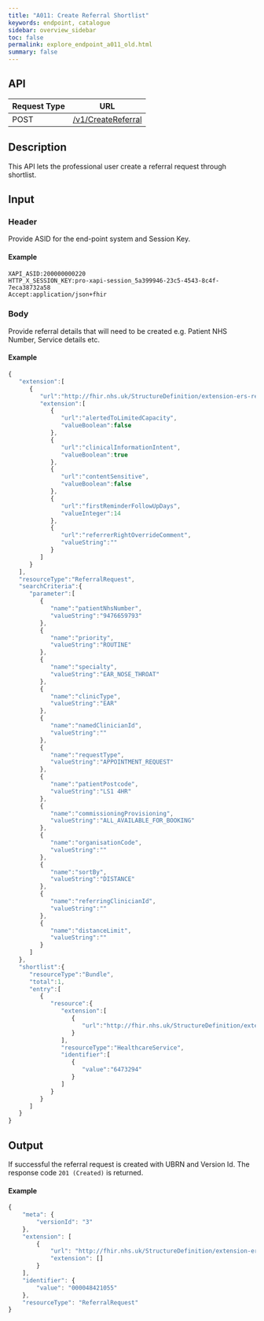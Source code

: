 ```yaml
---
title: "A011: Create Referral Shortlist"
keywords: endpoint, catalogue
sidebar: overview_sidebar
toc: false
permalink: explore_endpoint_a011_old.html
summary: false
---
```


## API

| Request Type | URL |
| -------------| --- |
| POST | [/v1/CreateReferral](https://api.{env}.ers.ncrs.nhs.uk/ers-api/v1/CreateReferral)

## Description
This API lets the professional user create a referral request through shortlist.

## Input

### Header
Provide ASID for the end-point system and Session Key.

#### Example
```http
XAPI_ASID:200000000220
HTTP_X_SESSION_KEY:pro-xapi-session_5a399946-23c5-4543-8c4f-7eca38732a58
Accept:application/json+fhir
```

### Body
Provide referral details that will need to be created e.g. Patient NHS Number, Service details etc.

#### Example
```javascript
{
   "extension":[
      {
         "url":"http://fhir.nhs.uk/StructureDefinition/extension-ers-referralRequest-1-0",
         "extension":[
            {
               "url":"alertedToLimitedCapacity",
               "valueBoolean":false
            },
            {
               "url":"clinicalInformationIntent",
               "valueBoolean":true
            },
            {
               "url":"contentSensitive",
               "valueBoolean":false
            },
            {
               "url":"firstReminderFollowUpDays",
               "valueInteger":14
            },
            {
               "url":"referrerRightOverrideComment",
               "valueString":""
            }
         ]
      }
   ],
   "resourceType":"ReferralRequest",
   "searchCriteria":{
      "parameter":[
         {
            "name":"patientNhsNumber",
            "valueString":"9476659793"
         },
         {
            "name":"priority",
            "valueString":"ROUTINE"
         },
         {
            "name":"specialty",
            "valueString":"EAR_NOSE_THROAT"
         },
         {
            "name":"clinicType",
            "valueString":"EAR"
         },
         {
            "name":"namedClinicianId",
        	"valueString":""
         },
         {
            "name":"requestType",
            "valueString":"APPOINTMENT_REQUEST"
         },
         {
            "name":"patientPostcode",
            "valueString":"LS1 4HR"
         },
         {
            "name":"commissioningProvisioning",
            "valueString":"ALL_AVAILABLE_FOR_BOOKING"
         },
         {
            "name":"organisationCode",
        	"valueString":""
         },
         {
        	"name":"sortBy",
        	"valueString":"DISTANCE"
         },
         {
        	"name":"referringClinicianId",
        	"valueString":""
         },
         {
        	"name":"distanceLimit",
        	"valueString":""
         }
      ]
   },
   "shortlist":{
      "resourceType":"Bundle",
      "total":1,
      "entry":[
         {
            "resource":{
               "extension":[
                  {
                     "url":"http://fhir.nhs.uk/StructureDefinition/extension-ers-healthcareService-1-0"
                  }
               ],
               "resourceType":"HealthcareService",
               "identifier":[
                  {
                     "value":"6473294"
                  }
               ]
            }
         }
      ]
   }
}
```

## Output
If successful the referral request is created with UBRN and Version Id. The response code `201 (Created)` is returned.

#### Example
```javascript
{
    "meta": {
        "versionId": "3"
    },
    "extension": [
        {
            "url": "http://fhir.nhs.uk/StructureDefinition/extension-ers-referralRequest-1-0",
            "extension": []
        }
    ],
    "identifier": {
        "value": "000048421055"
    },
    "resourceType": "ReferralRequest"
}
```

<!--## Code Sample
Refer to the `API Client Demonstrator tool` source code.-->
